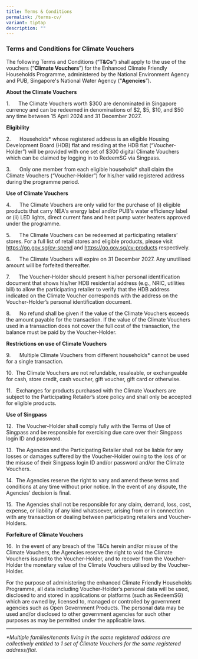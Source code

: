 ```yaml
---
title: Terms & Conditions
permalink: /terms-cv/
variant: tiptap
description: ""
---
```

<h3><strong>Terms and Conditions for Climate Vouchers</strong></h3>
<p>The following Terms and Conditions (“<strong>T&amp;Cs</strong>”) shall
apply to the use of the vouchers (“<strong>Climate Vouchers</strong>”)
for the Enhanced Climate Friendly Households Programme, administered by
the National Environment Agency and PUB, Singapore's National Water Agency
(“<strong>Agencies</strong>”).</p>
<p><strong>About the Climate Vouchers</strong>
</p>
<p>1.&nbsp;&nbsp;&nbsp;&nbsp;&nbsp; The Climate Vouchers worth $300 are denominated
in Singapore currency and can be redeemed in denominations of $2, $5, $10,
and $50 any time between 15 April 2024 and 31 December 2027.</p>
<p><strong>Eligibility</strong>
</p>
<p>2.&nbsp;&nbsp;&nbsp;&nbsp;&nbsp; Households* whose registered address
is an eligible Housing Development Board (HDB) flat and residing at the
HDB flat (“Voucher-Holder”) will be provided with one set of $300 digital
Climate Vouchers which can be claimed by logging in to RedeemSG via Singpass.</p>
<p>3.&nbsp;&nbsp;&nbsp;&nbsp;&nbsp; Only one member from each eligible household*
shall claim the Climate Vouchers (“Voucher-Holder”) for his/her valid registered
address during the programme period.
<br>
</p>
<p><strong>Use of Climate Vouchers</strong>
</p>
<p>4.&nbsp;&nbsp;&nbsp;&nbsp;&nbsp; The Climate Vouchers are only valid for
the purchase of (i) eligible products that carry NEA's energy label and/or
PUB's water efficiency label or (ii) LED lights, direct current fans and
heat pump water heaters approved under the programme.</p>
<p>5.&nbsp;&nbsp;&nbsp;&nbsp;&nbsp; The Climate Vouchers can be redeemed
at participating retailers’ stores. For a full list of retail stores and
eligible products, please visit <a href="https://www.climate-friendly-households.gov.sg/cv-spend/" rel="noopener noreferrer nofollow" target="_blank">https://go.gov.sg/cv-spend</a> and
<a href="https://www.climate-friendly-households.gov.sg/cv-products/" rel="noopener noreferrer nofollow" target="_blank">https://go.gov.sg/cv-products</a>&nbsp;respectively.</p>
<p>6.&nbsp;&nbsp;&nbsp;&nbsp;&nbsp; The Climate Vouchers will expire on 31
December 2027. Any unutilised amount will be forfeited thereafter.</p>
<p>7.&nbsp;&nbsp;&nbsp;&nbsp;&nbsp; The Voucher-Holder should present his/her
personal identification document that shows his/her HDB residential address
(e.g., NRIC, utilities bill) to allow the participating retailer to verify
that the HDB address indicated on the Climate Voucher corresponds with
the address on the Voucher-Holder’s personal identification document.</p>
<p>8.&nbsp;&nbsp;&nbsp;&nbsp;&nbsp; No refund shall be given if the value
of the Climate Vouchers exceeds the amount payable for the transaction.
If the value of the Climate Vouchers used in a transaction does not cover
the full cost of the transaction, the balance must be paid by the Voucher-Holder.</p>
<p><strong>Restrictions on use of Climate Vouchers</strong>
</p>
<p>9.&nbsp;&nbsp;&nbsp;&nbsp;&nbsp; Multiple Climate Vouchers from different
households* cannot be used for a single transaction.</p>
<p>10.&nbsp; The Climate Vouchers are not refundable, resaleable, or exchangeable
for cash, store credit, cash voucher, gift voucher, gift card or otherwise.</p>
<p>11.&nbsp;&nbsp; Exchanges for products purchased with the Climate Vouchers
are subject to the Participating Retailer’s store policy and shall only
be accepted for eligible products.</p>
<p><strong>Use of Singpass</strong>
</p>
<p>12.&nbsp; The Voucher-Holder shall comply fully with the Terms of Use
of Singpass and be responsible for exercising due care over their Singpass
login ID and password.</p>
<p>13.&nbsp; The Agencies and the Participating Retailer shall not be liable
for any losses or damages suffered by the Voucher-Holder owing to the loss
of or the misuse of their Singpass login ID and/or password and/or the
Climate Vouchers.</p>
<p>14.&nbsp; The Agencies reserve the right to vary and amend these terms
and conditions at any time without prior notice. In the event of any dispute,
the Agencies’ decision is final.</p>
<p>15.&nbsp; The Agencies shall not be responsible for any claim, demand,
loss, cost, expense, or liability of any kind whatsoever, arising from
or in connection with any transaction or dealing between participating
retailers and Voucher-Holders.</p>
<p><strong>Forfeiture of Climate Vouchers</strong>
</p>
<p>16.&nbsp; In the event of any breach of the T&amp;Cs herein and/or misuse
of the Climate Vouchers, the Agencies reserve the right to void the Climate
Vouchers issued to the Voucher-Holder, and to recover from the Voucher-Holder
the monetary value of the Climate Vouchers utilised by the Voucher-Holder.</p>
<p></p>
<p>For the purpose of administering the enhanced Climate Friendly Households
Programme, all data including Voucher-Holder’s personal data will be used,
disclosed to and stored in applications or platforms (such as RedeemSG)
which are owned by, licensed to, managed or controlled by government agencies
such as Open Government Products. The personal data may be used and/or
disclosed to other government agencies for such other purposes as may be
permitted under the applicable laws.</p>
<hr>
<p><em>*Multiple families/tenants living in the same registered address are collectively entitled to 1 set of Climate Vouchers for the same registered address/flat.</em>
</p>